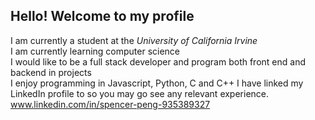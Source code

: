## Hello! Welcome to my profile

I am currently a student at the *University of California Irvine* \
I am currently learning computer science \
I would like to be a full stack developer and program both front end and backend in projects \
I enjoy programming in Javascript, Python, C and C++
I have linked my LinkedIn profile to so you may go see any relevant experience. \
www.linkedin.com/in/spencer-peng-935389327
<!--
**spencep1/spencep1** is a ✨ _special_ ✨ repository because its `README.md` (this file) appears on your GitHub profile.

Here are some ideas to get you started:

- 🔭 I’m currently working on ...
- 🌱 I’m currently learning ...
- 👯 I’m looking to collaborate on ...
- 🤔 I’m looking for help with ...
- 💬 Ask me about ...
- 📫 How to reach me: ...
- 😄 Pronouns: ...
- ⚡ Fun fact: ...
-->
